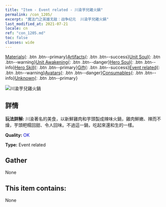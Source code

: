 ```yaml
---
title: "Item - Event related - 川渝芋兒雞火鍋"
permalink: /con_1205/
excerpt: "魔法门之英雄无敌：战争纪元  川渝芋兒雞火鍋"
last_modified_at: 2021-07-21
locale: cn
ref: "con_1205.md"
toc: false
classes: wide
---
```

 [Materials](/ItemsCN/){: .btn .btn--primary}[Artifacts](/ItemsCN/Artifacts/){: .btn .btn--success}[Unit Soul](/ItemsCN/UnitSoul/){: .btn .btn--warning}[Unit Awakening](/ItemsCN/UnitAwakening/){: .btn .btn--danger}[Hero Soul](/ItemsCN/HeroSoul/){: .btn .btn--info}[Hero Skill](/ItemsCN/HeroSkill/){: .btn .btn--primary}[Gift](/ItemsCN/Gift/){: .btn .btn--success}[Event related](/ItemsCN/Events/){: .btn .btn--warning}[Avatars](/ItemsCN/Avatars/){: .btn .btn--danger}[Consumables](/ItemsCN/Consumables/){: .btn .btn--info}[Unknown](/ItemsCN/Unknown/){: .btn .btn--primary}

 ![川渝芋兒雞火鍋](/images/t/i_81521221.png)

## 詳情
 **玩法詳解:** 川渝著名的美食，以新鮮雞肉和芋頭製成辣味火鍋，雞肉鮮嫩、辣而不燥，芋頭粑糯回甜、令人回味。不過這一鍋，吃起來還和生的一樣。

 **Quality:** <span style="color: #0000CD">OK</span>

 **Type:** Event related

## Gather

  None

## This item contains:

  None

